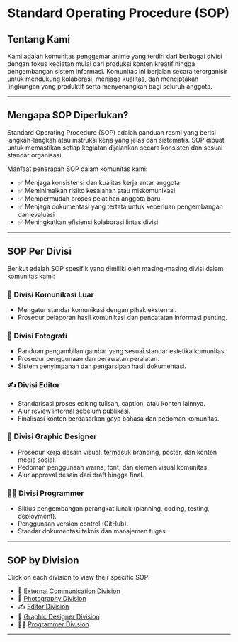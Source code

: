 # Standard Operating Procedure (SOP)

## Tentang Kami

Kami adalah komunitas penggemar anime yang terdiri dari berbagai divisi dengan fokus kegiatan mulai dari produksi konten kreatif hingga pengembangan sistem informasi. Komunitas ini berjalan secara terorganisir untuk mendukung kolaborasi, menjaga kualitas, dan menciptakan lingkungan yang produktif serta menyenangkan bagi seluruh anggota.

---

## Mengapa SOP Diperlukan?

Standard Operating Procedure (SOP) adalah panduan resmi yang berisi langkah-langkah atau instruksi kerja yang jelas dan sistematis. SOP dibuat untuk memastikan setiap kegiatan dijalankan secara konsisten dan sesuai standar organisasi.

Manfaat penerapan SOP dalam komunitas kami:
- ✅ Menjaga konsistensi dan kualitas kerja antar anggota
- ✅ Meminimalkan risiko kesalahan atau miskomunikasi
- ✅ Mempermudah proses pelatihan anggota baru
- ✅ Menjaga dokumentasi yang tertata untuk keperluan pengembangan dan evaluasi
- ✅ Meningkatkan efisiensi kolaborasi lintas divisi

---

## SOP Per Divisi

Berikut adalah SOP spesifik yang dimiliki oleh masing-masing divisi dalam komunitas kami:

### 📢 Divisi Komunikasi Luar
- Mengatur standar komunikasi dengan pihak eksternal.
- Prosedur pelaporan hasil komunikasi dan pencatatan informasi penting.

### 📸 Divisi Fotografi
- Panduan pengambilan gambar yang sesuai standar estetika komunitas.
- Prosedur penggunaan dan perawatan peralatan.
- Sistem penyimpanan dan pengarsipan hasil dokumentasi.

### ✍️ Divisi Editor
- Standarisasi proses editing tulisan, caption, atau konten lainnya.
- Alur review internal sebelum publikasi.
- Finalisasi konten berdasarkan gaya bahasa dan pedoman komunitas.

### 🎨 Divisi Graphic Designer
- Prosedur kerja desain visual, termasuk branding, poster, dan konten media sosial.
- Pedoman penggunaan warna, font, dan elemen visual komunitas.
- Alur approval desain dari draft hingga final.

### 👨‍💻 Divisi Programmer
- Siklus pengembangan perangkat lunak (planning, coding, testing, deployment).
- Penggunaan version control (GitHub).
- Standar dokumentasi teknis dan manajemen tugas.

---

## SOP by Division

Click on each division to view their specific SOP:

- 📢 [External Communication Division](/procedure/communication)
- 📸 [Photography Division](/procedure/photography)
- ✍️ [Editor Division](/procedure/editor)
- 🎨 [Graphic Designer Division](/procedure/designer)
- 👨‍💻 [Programmer Division](/procedure/programmer)

---
